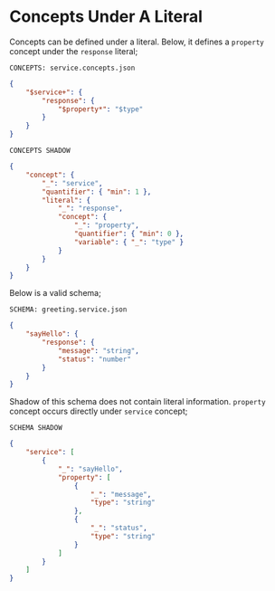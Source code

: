 # Concepts Under A Literal

Concepts can be defined under a literal. Below, it defines a `property` concept
under the `response` literal;

`CONCEPTS: service.concepts.json`

```json
{
    "$service+": {
        "response": {
            "$property*": "$type"
        }
    }
}
```

`CONCEPTS SHADOW`

```json
{
    "concept": {
        "_": "service",
        "quantifier": { "min": 1 },
        "literal": {
            "_": "response",
            "concept": {
                "_": "property",
                "quantifier": { "min": 0 },
                "variable": { "_": "type" }
            }
        }
    }
}
```

Below is a valid schema;

`SCHEMA: greeting.service.json`

```json
{
    "sayHello": {
        "response": {
            "message": "string",
            "status": "number"
        }
    }
}
```

Shadow of this schema does not contain literal information. `property` concept
occurs directly under `service` concept;

`SCHEMA SHADOW`

```json
{
    "service": [
        {
            "_": "sayHello",
            "property": [
                {
                    "_": "message",
                    "type": "string"
                },
                {
                    "_": "status",
                    "type": "string"
                }
            ]
        }
    ]
}
```
